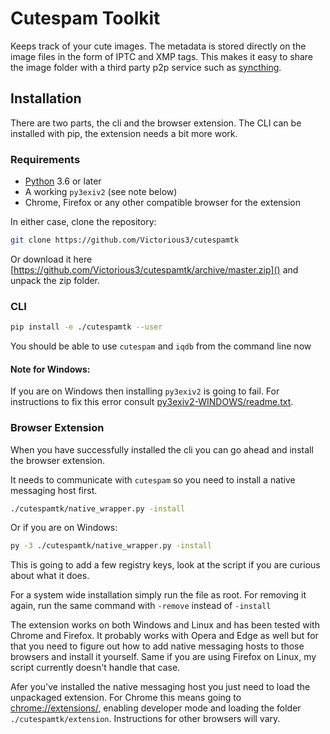 # Cutespam Toolkit

Keeps track of your cute images. The metadata is stored directly on the image files in the form of IPTC and XMP tags.
This makes it easy to share the image folder with a third party p2p service such as [syncthing](https://syncthing.net/).

## Installation

There are two parts, the cli and the browser extension. The CLI can be installed with pip, the extension needs a bit more work.

### Requirements
 - [Python](https://www.python.org/downloads/) 3.6 or later
 - A working `py3exiv2` (see note below)
 - Chrome, Firefox or any other compatible browser for the extension

In either case, clone the repository:
```bash
git clone https://github.com/Victorious3/cutespamtk
```
Or download it here [https://github.com/Victorious3/cutespamtk/archive/master.zip]() and unpack the zip folder.

### CLI
```bash
pip install -e ./cutespamtk --user
```
You should be able to use `cutespam` and `iqdb` from the command line now

#### Note for Windows:
If you are on Windows then installing `py3exiv2` is going to fail. For instructions to fix this error consult [py3exiv2-WINDOWS/readme.txt]().

### Browser Extension
When you have successfully installed the cli you can go ahead and install the browser extension.

It needs to communicate with `cutespam` so you need to install a native messaging host first.
```bash
./cutespamtk/native_wrapper.py -install
```

Or if you are on Windows:
```bash
py -3 ./cutespamtk/native_wrapper.py -install
```
This is going to add a few registry keys, look at the script if you are curious about what it does.

For a system wide installation simply run the file as root. 
For removing it again, run the same command with `-remove` instead of `-install`

The extension works on both Windows and Linux and has been tested with Chrome and Firefox. It probably works with Opera and Edge as well but for that you need to figure out how to add native messaging hosts to those browsers and install it yourself. Same if you are using Firefox on Linux, my script currently doesn't handle that case. 

Afer you've installed the native messaging host you just need to load the unpackaged extension. For Chrome this means going to [chrome://extensions/](), enabling developer mode and loading the folder `./cutespamtk/extension`. Instructions for other browsers will vary.